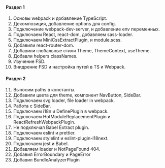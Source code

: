 
#### Раздел 1
1) Основы webpack и добавление TypeScript.
2) Декомпозиция, добавление options для config.
3) Подключение webpack-dev-server, и добавление env переменных.
4) Подключаем React, react-dom, добавляем sass-loader.
5) Подключаем MiniCssExtractPlugin, и module.scss.
6) Добавили react-router-dom.
7) Добавили глобальные стили Theme, ThemeContext, useTheme.
8) Добавли helpers classNames.
9) Изучение FSD.
10) Внидрение FSD и настройка путей в TS и Webpack.
#### Раздел 2
11) Выносим paths в константы.
12) Добавили цвета для theme, компонент NavButton, SideBar.
13) Подключаем svg loader, file loader in webpack.
14) Работа с SideBar.
15) Подключаем i18n и DefinePlugin в webpack.
16) Подключаем HotModuleReplacementPlugin и ReactRefreshWebpackPlugin.
17) Не подключал Babel Extract plugin.
18) Подключаем eslint и prettier.
19) Подключаем stylelint и eslint-plugin-i18next.
20) Подключаем jest и Babel.
21) Добавляем loader и NotPageFound 404.
22) Добавил ErrorBoundary и PageError
23) Добавил BundleAnalyzerPlugin